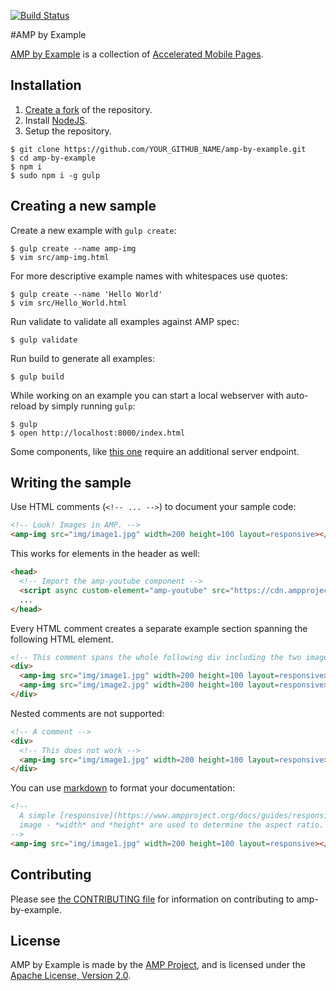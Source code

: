 [![Build Status](https://travis-ci.org/ampproject/amp-by-example.svg?branch=master)](https://travis-ci.org/ampproject/amp-by-example)

#AMP by Example

[AMP by Example](http://ampbyexample.com/) is a collection of [Accelerated Mobile Pages](https://www.ampproject.org).

## Installation

1. [Create a fork](https://github.com/ampproject/amp-by-example#fork-destination-box) of the repository.
2. Install [NodeJS](https://nodejs.org).
3. Setup the repository.

```none
$ git clone https://github.com/YOUR_GITHUB_NAME/amp-by-example.git
$ cd amp-by-example
$ npm i
$ sudo npm i -g gulp
```

## Creating a new sample

Create a new example with `gulp create`:

```none
$ gulp create --name amp-img
$ vim src/amp-img.html
```

For more descriptive example names with whitespaces use quotes:

```none
$ gulp create --name 'Hello World'
$ vim src/Hello_World.html
```

Run validate to validate all examples against AMP spec:

```none
$ gulp validate
```

Run build to generate all examples:

```none
$ gulp build
```

While working on an example you can start a local webserver with auto-reload by simply running
`gulp`:

```none
$ gulp
$ open http://localhost:8000/index.html
```

Some components, like [this one](src/30_Advanced/amp-user-notification_with_server_endpoint.html) require an additional server endpoint.

## Writing the sample

Use HTML comments (`<!-- ... -->`) to document your sample code:

```html
<!-- Look! Images in AMP. -->
<amp-img src="img/image1.jpg" width=200 height=100 layout=responsive></amp-img>
```

This works for elements in the header as well:

```html
<head>
  <!-- Import the amp-youtube component -->
  <script async custom-element="amp-youtube" src="https://cdn.ampproject.org/v0/amp-youtube-0.1.js"></script>
  ...
</head>
```

Every HTML comment creates a separate example section spanning the following HTML element.

```html
<!-- This comment spans the whole following div including the two images -->
<div>
  <amp-img src="img/image1.jpg" width=200 height=100 layout=responsive></amp-img>
  <amp-img src="img/image2.jpg" width=200 height=100 layout=responsive></amp-img>
</div>
```

Nested comments are not supported:

```html
<!-- A comment -->
<div>
  <!-- This does not work -->
  <amp-img src="img/image1.jpg" width=200 height=100 layout=responsive></amp-img>
</div>
```

You can use [markdown](https://help.github.com/articles/github-flavored-markdown/) to format your documentation:

```html
<!--
  A simple [responsive](https://www.ampproject.org/docs/guides/responsive/control_layout.html)
  image - *width* and *height* are used to determine the aspect ratio.
-->
<amp-img src="img/image1.jpg" width=200 height=100 layout=responsive></amp-img>
```

## Contributing

Please see [the CONTRIBUTING file](CONTRIBUTING.md) for information on contributing to amp-by-example.

## License

AMP by Example is made by the [AMP Project](https://www.ampproject.org/), and is licensed under the [Apache License, Version 2.0](LICENSE).
